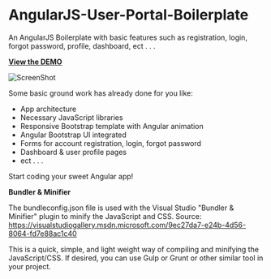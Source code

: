 # AngularJS-User-Portal-Boilerplate
An AngularJS Boilerplate with basic features such as registration, login, forgot password, profile, dashboard, ect . . .

[**View the DEMO**](http://ajs-user-portal.inovacode.com/client)

![ScreenShot](http://inovacode.com/images/screenshots/ajs-user-portal_sm.png)

Some basic ground work has already done for you like:
  - App architecture
  - Necessary JavaScript libraries
  - Responsive Bootstrap template with Angular animation
  - Angular Bootstrap UI integrated
  - Forms for account registration, login, forgot password
  - Dashboard & user profile pages
  - ect . . .

Start coding your sweet Angular app! 

**Bundler & Minifier**

The bundleconfig.json file is used with the Visual Studio "Bundler & Minifier" plugin to minify the JavaScript and CSS.
Source:  https://visualstudiogallery.msdn.microsoft.com/9ec27da7-e24b-4d56-8064-fd7e88ac1c40

This is a quick, simple, and light weight way of compiling and minifying the JavaScript/CSS. If desired, you can use Gulp or Grunt or other similar tool in your project.
